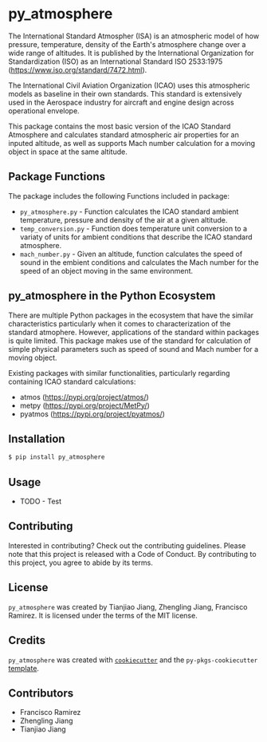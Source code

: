 # py_atmosphere

The International Standard Atmospher (ISA) is an atmospheric model of how pressure, temperature, density of the Earth's atmosphere change over a wide range of altitudes. It is published by the International Organization for Standardization (ISO) as an International Standard ISO 2533:1975 (https://www.iso.org/standard/7472.html).

The International Civil Aviation Organization (ICAO) uses this atmospheric models as baseline in their own standards. This standard is extensively used in the Aerospace industry for aircraft and engine design across operational envelope.

This package contains the most basic version of the ICAO Standard Atmosphere and calculates standard atmospheric air properties for an inputed altitude, as well as supports Mach number calculation for a moving object in space at the same altitude.

## Package Functions

The package includes the following Functions included in package:

- `py_atmosphere.py` - Function calculates the ICAO standard ambient temperature, pressure and density of the air at a given altitude.
- `temp_conversion.py` -  Function does temperature unit conversion to a variaty of units for ambient conditions that describe the ICAO standard atmosphere.
- `mach_number.py` - Given an altitude, function calculates the speed of sound in the embient conditions and calculates the Mach number for the speed of an object moving in the same environment.

## py_atmosphere in the Python Ecosystem

There are multiple Python packages in the ecosystem that have the similar characteristics particularly when it comes to characterization of the standard atmophere. However, applications of the standard within packages is quite limited. This package makes use of the standard for calculation of simple physical parameters such as speed of sound and Mach number for a moving object.

Existing packages with similar functionalities, particularly regarding containing ICAO standard calculations:

- atmos (https://pypi.org/project/atmos/)
- metpy (https://pypi.org/project/MetPy/)
- pyatmos (https://pypi.org/project/pyatmos/)



## Installation

```bash
$ pip install py_atmosphere
```

## Usage

- TODO - Test

## Contributing

Interested in contributing? Check out the contributing guidelines. Please note that this project is released with a Code of Conduct. By contributing to this project, you agree to abide by its terms.

## License

`py_atmosphere` was created by Tianjiao Jiang, Zhengling Jiang, Francisco Ramirez. It is licensed under the terms of the MIT license.

## Credits

`py_atmosphere` was created with [`cookiecutter`](https://cookiecutter.readthedocs.io/en/latest/) and the `py-pkgs-cookiecutter` [template](https://github.com/py-pkgs/py-pkgs-cookiecutter).

## Contributors 

- Francisco Ramirez
- Zhengling Jiang 
- Tianjiao Jiang
